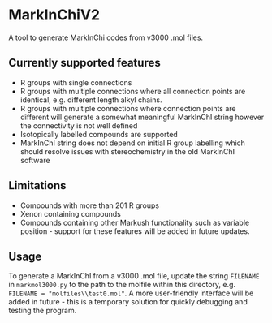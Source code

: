 # MarkInChiV2
A tool to generate MarkInChi codes from v3000 .mol files. 

## Currently supported features
- R groups with single connections
- R groups with multiple connections where all connection points are identical, e.g. different length alkyl chains. 
- R groups with multiple connections where connection points are different will generate a somewhat meaningful MarkInChI string however the connectivity is not well defined 
- Isotopically labelled compounds are supported
- MarkInChI string does not depend on initial R group labelling which should resolve issues with stereochemistry in the old MarkInChI software

## Limitations
- Compounds with more than 201 R groups
- Xenon containing compounds
- Compounds containing other Markush functionality such as variable position - support for these features will be added in future updates. 

## Usage
To generate a MarkInChI from a v3000 .mol file, update the string `FILENAME` in `markmol3000.py` to the path to the molfile within this directory, e.g. `FILENAME = "molfiles\\test0.mol"`. A more user-friendly interface will be added in future - this is a temporary solution for quickly debugging and testing the program. 